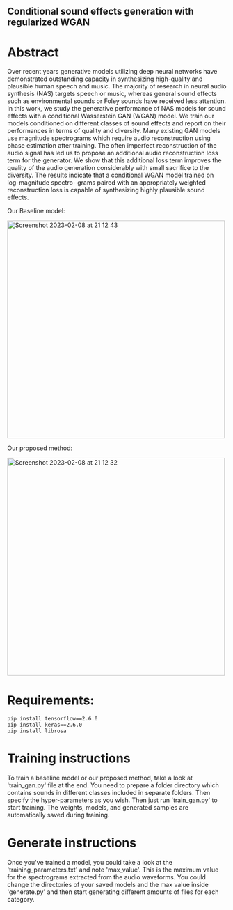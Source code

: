 ## Conditional sound effects generation with regularized WGAN

# Abstract 
Over recent years generative models utilizing deep neural networks have demonstrated outstanding capacity in synthesizing high-quality and plausible human speech and music. The majority of research in neural audio synthesis (NAS) targets speech or music, whereas general sound effects such as environmental sounds or Foley sounds have received less attention. In this work, we study the generative performance of NAS models for sound effects with a conditional Wasserstein GAN (WGAN) model. We train our models conditioned on different classes of sound effects and report on their performances in terms of quality and diversity. Many existing GAN models use magnitude spectrograms which require audio reconstruction using phase estimation after training. The often imperfect reconstruction of the audio signal has led us to propose an additional audio reconstruction loss term for the generator. We show that this additional loss term improves the quality of the audio generation considerably with small sacrifice to the diversity. The results indicate that a conditional WGAN model trained on log-magnitude spectro- grams paired with an appropriately weighted reconstruction loss is capable of synthesizing highly plausible sound effects.

Our Baseline model:

<img width="500" alt="Screenshot 2023-02-08 at 21 12 43" src="https://user-images.githubusercontent.com/50271800/217983037-8f257f89-88cd-4491-9f0c-94594f082e4c.png">

Our proposed method:

<img width="500" alt="Screenshot 2023-02-08 at 21 12 32" src="https://user-images.githubusercontent.com/50271800/217983020-bdee347c-8651-406b-bfe1-043247afdc61.png">


# Requirements:
```
pip install tensorflow==2.6.0 
pip install keras==2.6.0 
pip install librosa
```

# Training instructions
To train a baseline model or our proposed method, take a look at 'train_gan.py' file at the end. You need to prepare a folder directory which contains sounds in different classes included in separate folders. Then specify the hyper-parameters as you wish. Then just run 'train_gan.py' to start training. The weights, models, and generated samples are automatically saved during training.

# Generate instructions
Once you've trained a model, you could take a look at the 'training_parameters.txt' and note 'max_value'. This is the maximum value for the spectrograms extracted from the audio waveforms. You could change the directories of your saved models and the max value inside 'generate.py' and then start generating different amounts of files for each category.
